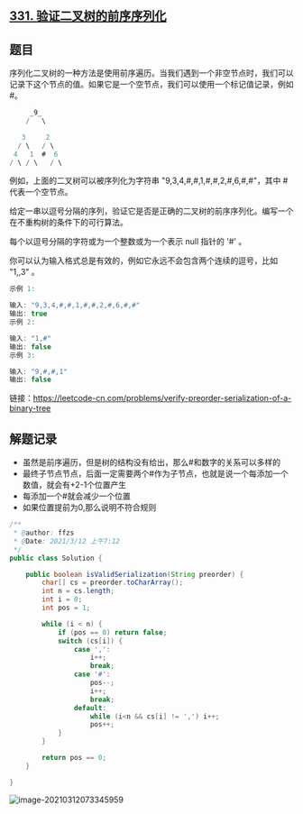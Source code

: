 ## [331. 验证二叉树的前序序列化](https://leetcode-cn.com/problems/verify-preorder-serialization-of-a-binary-tree/)

## 题目

序列化二叉树的一种方法是使用前序遍历。当我们遇到一个非空节点时，我们可以记录下这个节点的值。如果它是一个空节点，我们可以使用一个标记值记录，例如 #。

```java
     _9_
    /   \

   3     2
  / \   / \
 4   1  #  6
/ \ / \   / \
```

例如，上面的二叉树可以被序列化为字符串 "9,3,4,#,#,1,#,#,2,#,6,#,#"，其中 # 代表一个空节点。

给定一串以逗号分隔的序列，验证它是否是正确的二叉树的前序序列化。编写一个在不重构树的条件下的可行算法。

每个以逗号分隔的字符或为一个整数或为一个表示 null 指针的 '#' 。

你可以认为输入格式总是有效的，例如它永远不会包含两个连续的逗号，比如 "1,,3" 。

```java
示例 1:

输入: "9,3,4,#,#,1,#,#,2,#,6,#,#"
输出: true
示例 2:

输入: "1,#"
输出: false
示例 3:

输入: "9,#,#,1"
输出: false
```



链接：https://leetcode-cn.com/problems/verify-preorder-serialization-of-a-binary-tree



## 解题记录

+ 虽然是前序遍历，但是树的结构没有给出，那么#和数字的关系可以多样的
+ 最终子节点节点，后面一定需要两个#作为子节点，也就是说一个每添加一个数值，就会有+2-1个位置产生
+ 每添加一个#就会减少一个位置
+ 如果位置提前为0,那么说明不符合规则

```java
/**
 * @author: ffzs
 * @Date: 2021/3/12 上午7:12
 */
public class Solution {

    public boolean isValidSerialization(String preorder) {
        char[] cs = preorder.toCharArray();
        int n = cs.length;
        int i = 0;
        int pos = 1;

        while (i < n) {
            if (pos == 0) return false;
            switch (cs[i]) {
                case ',':
                    i++;
                    break;
                case '#':
                    pos--;
                    i++;
                    break;
                default:
                    while (i<n && cs[i] != ',') i++;
                    pos++;
            }
        }

        return pos == 0;
    }

}
```

![image-20210312073345959](https://gitee.com/ffzs/picture_go/raw/master/img/image-20210312073345959.png)